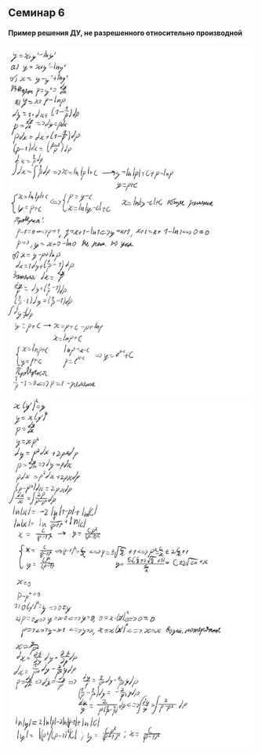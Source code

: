 ## Семинар 6

#### Пример решения ДУ, не разрешенного относительно производной

<img src=source-figures/sem6-1.png>
<img src=source-figures/sem6-2.png>
